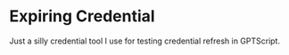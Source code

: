 # Expiring Credential

Just a silly credential tool I use for testing credential refresh in GPTScript.
